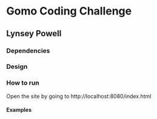 # Gomo Coding Challenge

## Lynsey Powell

### Dependencies

### Design


### How to run 
Open the site by going to http://localhost:8080/index.html


#### Examples
